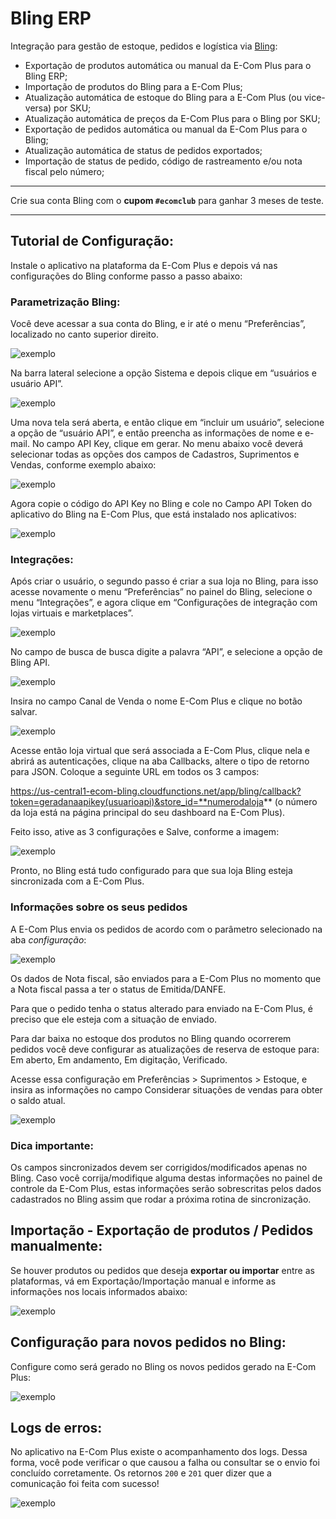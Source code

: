 # Bling ERP

Integração para gestão de estoque, pedidos e logística via [Bling](https://www.bling.com.br/home):

- Exportação de produtos automática ou manual da E-Com Plus para o Bling ERP;
- Importação de produtos do Bling para a E-Com Plus;
- Atualização automática de estoque do Bling para a E-Com Plus (ou vice-versa) por SKU;
- Atualização automática de preços da E-Com Plus para o Bling por SKU;
- Exportação de pedidos automática ou manual da E-Com Plus para o Bling;
- Atualização automática de status de pedidos exportados;
- Importação de status de pedido, código de rastreamento e/ou nota fiscal pelo número;
___
<div class="alert alert-info">
  Crie sua conta Bling com o <b>cupom <code>#ecomclub</code></b> para ganhar 3 meses de teste.
</div>

___

## Tutorial de Configuração:

Instale o aplicativo na plataforma da E-Com Plus e depois vá nas configurações do Bling conforme passo a passo abaixo:

### Parametrização Bling:

Você deve acessar a sua conta do Bling, e ir até o menu “Preferências”, localizado no canto superior direito.

![exemplo](https://us-central1-ecom-bling.cloudfunctions.net/app/img/config1.png)

Na barra lateral selecione a opção Sistema e depois clique em “usuários e usuário API”.

![exemplo](https://us-central1-ecom-bling.cloudfunctions.net/app/img/config2.png)

Uma nova tela será aberta, e então clique em “incluir um usuário”, selecione a opção de “usuário API”, e então preencha as informações de nome e e-mail. No campo API Key, clique em gerar. No menu abaixo você deverá selecionar todas as opções dos campos de Cadastros, Suprimentos e Vendas, conforme exemplo abaixo:


![exemplo](https://us-central1-ecom-bling.cloudfunctions.net/app/img/config3.png)

Agora copie o código do API Key no Bling e cole no Campo API Token do aplicativo do Bling na E-Com Plus, que está instalado nos aplicativos:

![exemplo](https://us-central1-ecom-bling.cloudfunctions.net/app/img/config4.png)


### Integrações:

Após criar o usuário, o segundo passo é criar a sua loja no Bling, para isso acesse novamente o menu “Preferências” no painel do Bling, selecione o menu “Integrações”, e agora clique em “Configurações de integração com lojas virtuais e marketplaces”.

![exemplo](https://us-central1-ecom-bling.cloudfunctions.net/app/img/config5.png)

No campo de busca de busca digite a palavra “API”, e selecione a opção de Bling API.

![exemplo](https://us-central1-ecom-bling.cloudfunctions.net/app/img/config6.png)

Insira no campo Canal de Venda o nome E-Com Plus e clique no botão salvar.

![exemplo](https://us-central1-ecom-bling.cloudfunctions.net/app/img/config7.png)

Acesse então loja virtual que será associada a E-Com Plus, clique nela e abrirá as autenticações, clique na aba Callbacks, altere o tipo de retorno para JSON. Coloque a seguinte URL em todos os 3 campos:

https://us-central1-ecom-bling.cloudfunctions.net/app/bling/callback?token=geradanaapikey(usuarioapi)&store_id=**numerodaloja**  (o número da loja está na página principal do seu dashboard na E-Com Plus).

Feito isso, ative as 3 configurações e Salve, conforme a imagem:

![exemplo](https://us-central1-ecom-bling.cloudfunctions.net/app/img/config14.png)

Pronto, no Bling está tudo configurado para que sua loja Bling esteja sincronizada com a E-Com Plus.

### Informações sobre os seus pedidos 
A E-Com Plus envia os pedidos de acordo com o parâmetro selecionado na aba *configuração*:

![exemplo](https://us-central1-ecom-bling.cloudfunctions.net/app/img/config9.png)

Os dados de Nota fiscal, são enviados para a E-Com Plus no momento que a Nota fiscal passa a ter o status de Emitida/DANFE. 

Para que o pedido tenha o status alterado para enviado na E-Com Plus, é preciso que ele esteja com a situação de enviado. 

Para dar baixa no estoque dos produtos no Bling quando ocorrerem pedidos você deve configurar as atualizações de reserva de estoque para: Em aberto, Em andamento, Em digitação, Verificado. 

Acesse essa configuração em Preferências > Suprimentos > Estoque, e insira as informações no campo Considerar situações de vendas para obter o saldo atual.

![exemplo](https://us-central1-ecom-bling.cloudfunctions.net/app/img/config10.png)


### Dica importante:

Os campos sincronizados devem ser corrigidos/modificados apenas no Bling. Caso você corrija/modifique alguma destas informações no painel de controle da E-Com Plus, estas informações serão sobrescritas pelos dados cadastrados no Bling assim que rodar a próxima rotina de sincronização.


## Importação - Exportação de  produtos / Pedidos manualmente:

Se houver produtos ou pedidos que deseja **exportar ou importar** entre as plataformas, vá em Exportação/Importação manual e informe as informações nos locais informados abaixo:

![exemplo](https://us-central1-ecom-bling.cloudfunctions.net/app/img/config11.png)


## Configuração para novos pedidos no Bling:

Configure como será gerado no Bling os novos pedidos gerado na E-Com Plus:

![exemplo](https://us-central1-ecom-bling.cloudfunctions.net/app/img/config12.png)


## Logs de erros:

No aplicativo na E-Com Plus existe o acompanhamento dos logs. Dessa forma, você pode verificar o que causou a falha ou consultar se o envio foi concluído corretamente. Os retornos `200` e `201` quer dizer que a comunicação foi feita com sucesso!

![exemplo](https://us-central1-ecom-bling.cloudfunctions.net/app/img/config13.png)

